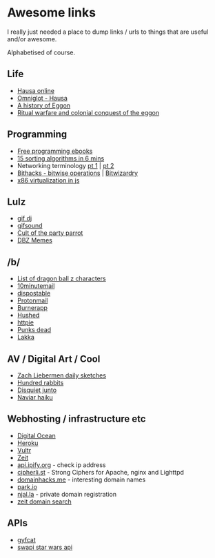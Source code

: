# Awesome links
I really just needed a place to dump links / urls to things that are useful and/or awesome.

Alphabetised of course.

## Life
* [Hausa online](https://hausaonline.wordpress.com/help/)
* [Omniglot - Hausa](http://www.omniglot.com/writing/hausa.htm)
* [A history of Eggon](http://www.rogerblench.info/Language/Niger-Congo/BC/Plateau/South/Eggon%20%20Dictionary.pdf)
* [Ritual warfare and colonial conquest of the eggon](http://afsaap.org.au/assets/1983_Dorward-D-C.pdf)

## Programming
* [Free programming ebooks](https://github.com/EbookFoundation/free-programming-books/blob/master/free-programming-books.md)
* [15 sorting algorithms in 6 mins](https://www.youtube.com/watch?v=kPRA0W1kECg)
* Networking terminology [pt 1](https://www.digitalocean.com/community/tutorials/an-introduction-to-networking-terminology-interfaces-and-protocols) | [pt 2](https://www.digitalocean.com/community/tutorials/understanding-ip-addresses-subnets-and-cidr-notation-for-networking)
* [Bithacks - bitwise operations](http://graphics.stanford.edu/~seander/bithacks.html) | [Bitwizardry](http://www.jjj.de/bitwizardry/bitwizardrypage.html)
* [x86 virtualization in js](https://github.com/copy/v86/)

## Lulz
* [gif dj](http://gif.dj)
* [gifsound](https://gifsound.com)
* [Cult of the party parrot](http://cultofthepartyparrot.com/)
* [DBZ Memes](http://decentme.me/tag/dragon-ball-z/)

## /b/
* [List of dragon ball z characters](https://en.wikipedia.org/wiki/List_of_Dragon_Ball_characters)
* [10minutemail](https://10minutemail.net/)
* [dispostable](http://dispostable.com/)
* [Protonmail](https://protonmail.com)
* [Burnerapp](https://www.burnerapp.com/)
* [Hushed](https://hushed.com/)
* [httpie](https://httpie.org/#installation)
* [Punks dead](https://mega.nz/#F!3wsFkKIa!m0LgHEaX5HuEViOT3XVj5g!O4kE1aYa)
* [Lakka](http://www.lakka.tv)

## AV / Digital Art / Cool
* [Zach Liebermen daily sketches](https://medium.com/@zachlieberman/daily-sketches-2016-28586d8f008e#.exrkbubkj:)
* [Hundred rabbits](https://hundredrabbits.itch.io)
* [Disquiet junto](https://disquiet.com/)
* [Naviar haiku](http://www.naviarrecords.com/about/naviar-haiku/)

## Webhosting / infrastructure etc
* [Digital Ocean](https://digitalocean.com)
* [Heroku](https://digitalocean.com)
* [Vultr](https://www.vultr.com/)
* [Zeit](https://zeit.co/)
* [api.ipify.org](api.ipify.org) - check ip address
* [cipherli.st](https://cipherli.st/) - Strong Ciphers for Apache, nginx and Lighttpd
* [domainhacks.me](https://www.domainhack.me/) - interesting domain names
* [park.io](https://park.io/)
* [njal.la](https://njal.la/) - private domain registration
* [zeit domain search](https://zeit.co/domains)

## APIs
* [gyfcat](https://developers.gfycat.com/api)
* [swapi star wars api](https://swapi.co/)

